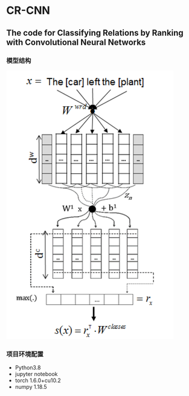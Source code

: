 # CR-CNN

## The code for Classifying Relations by Ranking with Convolutional Neural Networks

### 模型结构
<img src="./imgs/model.png" align="bottom" />

### 项目环境配置

* Python3.8
* jupyter notebook
* torch           1.6.0+cu10.2
* numpy           1.18.5
